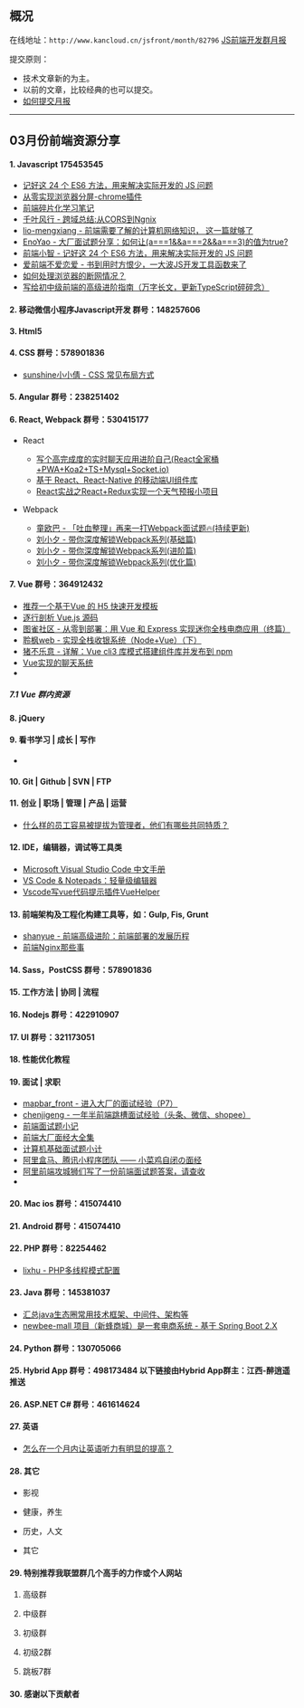 ## 概况

在线地址：`http://www.kancloud.cn/jsfront/month/82796` [JS前端开发群月报](http://www.kancloud.cn/jsfront/month/82796)


提交原则：

- 技术文章新的为主。
- 以前的文章，比较经典的也可以提交。
- [如何提交月报](http://www.kancloud.cn/jsfront/month/227309)

---


## 03月份前端资源分享
#### 1. Javascript 175453545
- [记好这 24 个 ES6 方法，用来解决实际开发的 JS 问题](https://juejin.im/post/5e5ef2f9f265da57685dc9c1)
- [从零实现浏览器分屏-chrome插件](https://www.bilibili.com/video/av94736617)
- [前端碎片化学习笔记](https://github.com/xm2by/fragment)
- [千叶风行 - 跨域总结:从CORS到Ngnix](https://juejin.im/post/5e6c58b06fb9a07ce01a4199)
- [lio-mengxiang - 前端需要了解的计算机网络知识， 这一篇就够了](https://juejin.im/entry/5e5d30bfe51d4527223e5aca)
- [EnoYao - 大厂面试题分享：如何让(a===1&&a===2&&a===3)的值为true?](https://juejin.im/post/5e66dc416fb9a07cab3aaa0a)
- [前端小智 - 记好这 24 个 ES6 方法，用来解决实际开发的 JS 问题](https://juejin.im/post/5e5ef2f9f265da57685dc9c1)
- [爱前端不爱恋爱 - 书到用时方恨少，一大波JS开发工具函数来了](https://zhuanlan.zhihu.com/p/113385396)
- [如何处理浏览器的断网情况？](https://juejin.im/post/5e81b0836fb9a03c7c4c0df6)
- [写给初中级前端的高级进阶指南（万字长文，更新TypeScript碎碎念）](https://juejin.im/post/5e7c08bde51d455c4c66ddad)

#### 2. 移动微信小程序Javascript开发 群号：148257606


#### 3. Html5


#### 4. CSS  群号：578901836
- [sunshine小小倩 - CSS 常见布局方式](https://juejin.im/post/599970f4518825243a78b9d5)

#### 5. Angular 群号：238251402

#### 6. React, Webpack 群号：530415177
- React
  
  - [写个高完成度的实时聊天应用进阶自己(React全家桶+PWA+Koa2+TS+Mysql+Socket.io)](https://juejin.im/post/5e5246e2f265da5752093cc8)
  - [基于 React、React-Native 的移动端UI组件库](https://github.com/ZhongAnTech/zarm)
  - [React实战之React+Redux实现一个天气预报小项目](https://juejin.im/post/5e7f0e84f265da79a323809a)
  
- Webpack

  - [童欧巴 - 「吐血整理」再来一打Webpack面试题🔥(持续更新)](https://juejin.im/post/5e6f4b4e6fb9a07cd443d4a5)
  - [刘小夕 - 带你深度解锁Webpack系列(基础篇)](https://juejin.im/post/5e5c65fc6fb9a07cd00d8838)
  - [刘小夕 - 带你深度解锁Webpack系列(进阶篇)](https://juejin.im/post/5e6518946fb9a07c820fbaaf)
  - [刘小夕 - 带你深度解锁Webpack系列(优化篇)](https://juejin.im/post/5e6cfdc85188254913107c1f)


#### 7. Vue 群号：364912432
- [推荐一个基于Vue 的 H5 快速开发模板](https://juejin.im/post/5e612534e51d4527017971a2)
- [逐行剖析 Vue.js 源码](https://nlrx-wjc.github.io/Learn-Vue-Source-Code/reactive/)
- [图雀社区 - 从零到部署：用 Vue 和 Express 实现迷你全栈电商应用（终篇）](https://juejin.im/post/5e6f954af265da573c0c9426)
- [聆枫web - 实现全栈收银系统（Node+Vue）（下）](https://juejin.im/post/5e5e2dcdf265da5726610b7f)
- [猪不乐意 - 详解：Vue cli3 库模式搭建组件库并发布到 npm](https://juejin.im/post/5bbab9de5188255c8c0cb0e3)
- [Vue实现的聊天系统](https://juejin.im/post/5e81a04ef265da47fb46d338)
- []()

##### 7.1 Vue 群内资源


#### 8. jQuery

#### 9. 看书学习 | 成长 | 写作
- []()

#### 10. Git | Github | SVN | FTP

#### 11. 创业 | 职场 | 管理 | 产品 | 运营
- [什么样的员工容易被提拔为管理者，他们有哪些共同特质？](https://www.zhihu.com/question/283897068)

#### 12. IDE，编辑器，调试等工具类
- [Microsoft Visual Studio Code 中文手册](https://jeasonstudio.gitbooks.io/vscode-cn-doc/)
- [VS Code & Notepads：轻量级编辑器](https://zhuanlan.zhihu.com/p/115160440)
- [Vscode写vue代码提示插件VueHelper](https://www.jianshu.com/p/d220b9304f53)

#### 13. 前端架构及工程化构建工具等，如：Gulp, Fis, Grunt
- [shanyue - 前端高级进阶：前端部署的发展历程](https://juejin.im/post/5e6836cc51882549052f56f5)
- [前端Nginx那些事](https://juejin.im/post/5e7ad2455188255e2c7256ac)

#### 14. Sass，PostCSS  群号：578901836

#### 15. 工作方法 | 协同 | 流程

#### 16. Nodejs 群号：422910907

#### 17. UI 群号：321173051

#### 18. 性能优化教程

#### 19. 面试 | 求职
- [mapbar_front - 进入大厂的面试经验（P7）](https://juejin.im/post/5e664bdd6fb9a07cd80f3192)
- [chenjigeng - 一年半前端跳槽面试经验（头条、微信、shopee）](https://juejin.im/post/5e70f5d351882549453882f6)
- [前端面试题小记](https://q.shanyue.tech/fe/)
- [前端大厂面经大全集](https://q.shanyue.tech/interview.html)
- [计算机基础面试题小计](https://q.shanyue.tech/base/)
- [阿里盒马、腾讯小程序团队 —— 小菜鸡自闭の面经](https://juejin.im/post/5e7c54ad6fb9a0096d52458f)
- [阿里前端攻城狮们写了一份前端面试题答案，请查收](https://juejin.im/post/5e7426d15188254967069c00)
- []()

#### 20. Mac ios 群号：415074410

#### 21. Android 群号：415074410

#### 22. PHP 群号：82254462
- [lixhu - PHP多线程模式配置](https://lixhu.github.io/2020/03/18/pthread/)

#### 23. Java 群号：145381037
- [汇总java生态圈常用技术框架、中间件、架构等](https://github.com/aalansehaiyang/technology-talk)
- [newbee-mall 项目（新蜂商城）是一套电商系统 - 基于 Spring Boot 2.X ](https://github.com/newbee-ltd/newbee-mall)

#### 24. Python 群号：130705066

#### 25. Hybrid App 群号：498173484 以下链接由Hybrid App群主：江西-醉逍遥推送

#### 26. ASP.NET C# 群号：461614624

#### 27. 英语
- [怎么在一个月内让英语听力有明显的提高？](https://www.zhihu.com/question/24706380)

#### 28. 其它

- 影视


- 健康，养生


- 历史，人文


- 其它

  


#### 29. 特别推荐我联盟群几个高手的力作或个人网站

1. 高级群



2. 中级群


3. 初级群

4. 初级2群


5. 跳板7群


#### 30. 感谢以下贡献者

